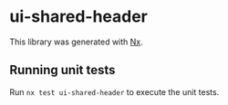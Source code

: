 # ui-shared-header

This library was generated with [Nx](https://nx.dev).

## Running unit tests

Run `nx test ui-shared-header` to execute the unit tests.
